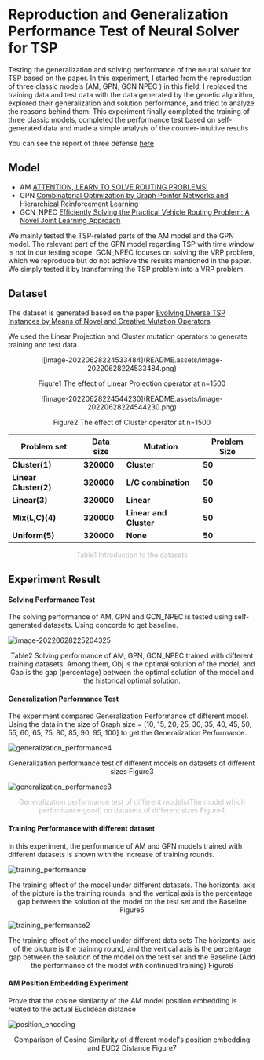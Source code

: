 # Reproduction and Generalization Performance Test of Neural Solver for TSP

Testing the generalization and solving performance of the neural solver for TSP based on the paper. In this experiment, I started from the reproduction of three classic models (AM, GPN, GCN NPEC ) in this field, I replaced the training data and test data with the data generated by the genetic algorithm, explored their generalization and solution performance, and tried to analyze the reasons behind them. This experiment finally completed the training of three classic models, completed the performance test based on self-generated data and made a simple analysis of the counter-intuitive results

You can see the report of three defense [here](https://github.com/Antoniano1963/TSP-Solver-Analyze/tree/master/report) 

## Model

- AM [ATTENTION, LEARN TO SOLVE ROUTING PROBLEMS!](https://arxiv.org/abs/1803.08475) 
- GPN [Combinatorial Optimization by Graph Pointer Networks and Hierarchical Reinforcement Learning](https://arxiv.org/abs/1911.04936)
- GCN_NPEC [Efficiently Solving the Practical Vehicle Routing Problem: A Novel Joint Learning Approach](https://dl.acm.org/doi/abs/10.1145/3394486.3403356?casa_token=tPE7GdjZi2oAAAAA:5M0bIXpTWDtz_0RuF6TF-Df1ur89RqUswqAFQ6pN2quUcq1VIKPQ2TC0JN3grEG9XGJKv1PyfvZQWA)

We mainly tested the TSP-related parts of the AM model and the GPN model. The relevant part of the GPN model regarding TSP with time window is not in our testing scope. GCN_NPEC focuses on solving the VRP problem, which we reproduce but do not achieve the results mentioned in the paper. We simply tested it by transforming the TSP problem into a VRP problem.

## Dataset

The dataset is generated based on the paper [Evolving Diverse TSP Instances by Means of Novel and Creative Mutation Operators](https://dl.acm.org/doi/abs/10.1145/3299904.3340307?casa_token=iuuLHRMcibkAAAAA:xlMAsglmrcF6i3oi0K_p9R3_0Z0Z1b4qwG3zd7feume01rblyo77Cb3NXndbT8xcG31Z3UQ37NlX-Q)

We used the Linear Projection and Cluster mutation operators to generate training and test data.

<div align=center>![image-20220628224533484](README.assets/image-20220628224533484.png)</div>

<p align="center">Figure1 The effect of Linear Projection operator at n=1500</p>

<div align=center>![image-20220628224544230](README.assets/image-20220628224544230.png)</div>

<p align="center">Figure2 The effect of Cluster operator at n=1500</p>

| **Problem set**       | **Data size** | **Mutation**           | **Problem Size** |
| --------------------- | ------------- | ---------------------- | ---------------- |
| **Cluster(1)**        | **320000**    | **Cluster**            | **50**           |
| **Linear Cluster(2)** | **320000**    | **L/C combination**    | **50**           |
| **Linear(3)**         | **320000**    | **Linear**             | **50**           |
| **Mix(L,C)(4)**       | **320000**    | **Linear and Cluster** | **50**           |
| **Uniform(5)**        | **320000**    | **None**               | **50**           |

<p align="center" style="color:#C0C0C0;">Table1 Introduction to the datasets</p>

## Experiment Result



#### Solving Performance Test

The solving performance of AM, GPN and GCN_NPEC is tested using self-generated datasets. Using concorde to get baseline.

![image-20220628225204325](README.assets/image-20220628225204325.png)

<p align="center">Table2 Solving performance of AM, GPN, GCN_NPEC trained with different training datasets. Among them, Obj is the optimal solution of the model, and Gap is the gap (percentage) between the optimal solution of the model and the historical optimal solution.</p>

#### Generalization Performance Test

The experiment compared Generalization Performance of different model. Using the data in the size of Graph size = [10, 15, 20, 25, 30, 35, 40, 45, 50, 55, 60, 65, 75, 80, 85, 90, 95, 100] to get the Generalization Performance.

![generalization_performance4](README.assets/generalization_performance4.png)

<p align="center">Generalization performance test of different models on datasets of different sizes   Figure3</p>

![generalization_performance3](README.assets/generalization_performance3.png)

<center style="color:#C0C0C0;">Generalization performance test of different models(The model which performance good) on datasets of different sizes    Figure4</center>

#### Training Performance with different dataset

In this experiment, the performance of AM and GPN models trained with different datasets is shown with the increase of training rounds.

![training_performance](README.assets/training_performance.png)

<p align="center">The training effect of the model under different datasets. The horizontal axis of the picture is the training rounds, and the vertical axis is the percentage gap between the solution of the model on the test set and the Baseline   Figure5</p>

![training_performance2](README.assets/training_performance2.png)

<p align="center">The training effect of the model under different data sets The horizontal axis of the picture is the training round, and the vertical axis is the percentage gap between the solution of the model on the test set and the Baseline (Add the performance of the model with continued training)   Figure6</pr>

#### AM Position Embedding Experiment

Prove that the cosine similarity of the AM model position embedding is related to the actual Euclidean distance

![position_encoding](README.assets/position_encoding.png)

<p align="center">Comparison of Cosine Similarity of different model's position embedding and EUD2 Distance   Figure7</p>



